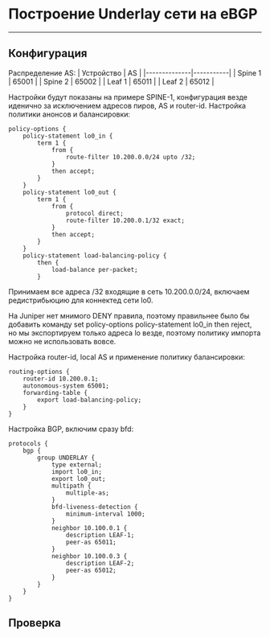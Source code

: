 # Построение Underlay сети на eBGP
---
## Конфигурация

Распределение AS:
| Устройство   | AS |
|--------------|-----------|
| Spine 1      | 65001 |
| Spine 2      | 65002 |
| Leaf 1       | 65011 |
| Leaf 2       | 65012 |

Настройки будут показаны на примере SPINE-1, конфигурация везде иденично за исключением адресов пиров, AS и router-id.
Настройка политики анонсов и балансировки:
```
policy-options {
    policy-statement lo0_in {
        term 1 {                        
            from {
                route-filter 10.200.0.0/24 upto /32;
            }
            then accept;
        }
    }
    policy-statement lo0_out {
        term 1 {
            from {
                protocol direct;
                route-filter 10.200.0.1/32 exact;
            }
            then accept;
        }
    }
    policy-statement load-balancing-policy {
        then {
            load-balance per-packet;
        }
```
Принимаем все адреса /32 входящие в сеть 10.200.0.0/24, включаем редистрибьюцию для коннектед сети lo0.

На Juniper нет мнимого DENY правила, поэтому правильнее было бы добавить команду set policy-options policy-statement lo0_in then reject, но мы экспортируем только адреса lo везде, поэтому политику импорта можно не использовать вовсе.


Настройка router-id, local AS и применение политику балансировки:
```
routing-options {
    router-id 10.200.0.1;
    autonomous-system 65001;
    forwarding-table {
        export load-balancing-policy;
    }
}
```

Настройка BGP, включим сразу bfd:
```
protocols {
    bgp {
        group UNDERLAY {                
            type external;
            import lo0_in;
            export lo0_out;
            multipath {
                multiple-as;
            }
            bfd-liveness-detection {
                minimum-interval 1000;
            }
            neighbor 10.100.0.1 {
                description LEAF-1;
                peer-as 65011;
            }
            neighbor 10.100.0.3 {
                description LEAF-2;
                peer-as 65012;
            }
        }
    }
}
```

## Проверка
